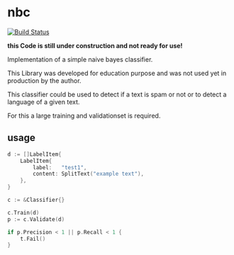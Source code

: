 # nbc

[![Build Status](https://travis-ci.org/SamuelKupferschmid/nbc.svg?branch=master)](https://travis-ci.org/SamuelKupferschmid/nbc)

**this Code is still under construction and not ready for use!**

Implementation of a simple naive bayes classifier.

This Library was developed for education purpose and was not used yet in production by the author.

This classifier could be used to detect if a text is spam or not or to detect a language of a given text.

For this a large training and validationset is required.

 
## usage

```go
d := []LabelItem{
	LabelItem{
		label:   "test1",
		content: SplitText("example text"),
	},
}

c := &Classifier{}

c.Train(d)
p := c.Validate(d)

if p.Precision < 1 || p.Recall < 1 {
	t.Fail()
}
```